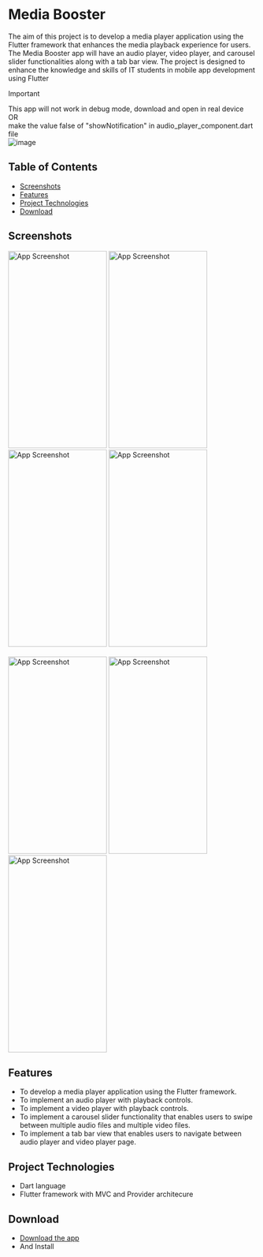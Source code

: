 # Media Booster

The aim of this project is to develop a media player application using the Flutter framework that
enhances the media playback experience for users. The Media Booster app will have an audio
player, video player, and carousel slider functionalities along with a tab bar view. The project is
designed to enhance the knowledge and skills of IT students in mobile app development using
Flutter

> [!IMPORTANT]
> This app will not work in debug mode, download and open in real device <br>
> OR <br>
> make the value false of "showNotification" in audio_player_component.dart file <br>
> ![image](https://github.com/user-attachments/assets/a60fbee9-cceb-4a89-8ac4-dad1505d3039) 

## Table of Contents
- [Screenshots](#screenshots)
- [Features](#features)
- [Project Technologies](#project-technologies)
- [Download](#download)

## Screenshots
<img src="https://github.com/user-attachments/assets/595f3846-ce5a-4c0d-8583-f2f525f51fbd" alt="App Screenshot" width="200" height="400"/>
<img src="https://github.com/user-attachments/assets/488b0743-1a76-4b19-834d-729db9a5033a" alt="App Screenshot" width="200" height="400"/>
<img src="https://github.com/user-attachments/assets/f7db82a5-adb3-41c4-b584-181831df5511" alt="App Screenshot" width="200" height="400"/>
<img src="https://github.com/user-attachments/assets/e4568d4f-d1c9-49b0-a71e-b2ad316c4f25" alt="App Screenshot" width="200" height="400"/> <br><br>
<img src="https://github.com/user-attachments/assets/4bc23861-cfb5-4491-9b6d-6b1fd61f3430" alt="App Screenshot" width="200" height="400"/>
<img src="https://github.com/user-attachments/assets/6387ce9a-6924-4dad-9182-0a638b9a4cbe" alt="App Screenshot" width="200" height="400"/>
<img src="https://github.com/user-attachments/assets/df52b7fd-e964-479b-8d3c-75c4cbc215b0" alt="App Screenshot" width="200" height="400"/>

## Features
- To develop a media player application using the Flutter framework.
- To implement an audio player with playback controls.
- To implement a video player with playback controls.
- To implement a carousel slider functionality that enables users to swipe between multiple audio files and multiple video files.
- To implement a tab bar view that enables users to navigate between audio player and video player page.

## Project Technologies
- Dart language
- Flutter framework with MVC and Provider architecure

## Download
- [Download the app](https://drive.google.com/file/d/178foOr_CGBblMw0a-PhUWtMVDE1K1wwW/view?usp=sharing)
- And Install
